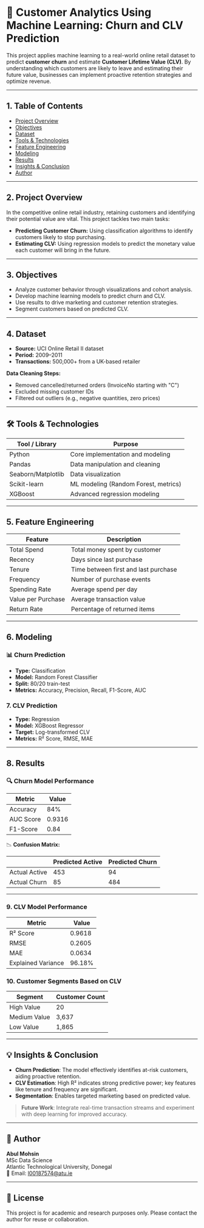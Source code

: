 # 🧠 Customer Analytics Using Machine Learning: Churn and CLV Prediction

This project applies machine learning to a real-world online retail dataset to predict **customer churn** and estimate **Customer Lifetime Value (CLV)**. By understanding which customers are likely to leave and estimating their future value, businesses can implement proactive retention strategies and optimize revenue.

---

## 1. Table of Contents

- [Project Overview](#project-overview)
- [Objectives](#objectives)
- [Dataset](#dataset)
- [Tools & Technologies](#tools--technologies)
- [Feature Engineering](#feature-engineering)
- [Modeling](#modeling)
- [Results](#results)
- [Insights & Conclusion](#insights--conclusion)
- [Author](#author)

---

## 2. Project Overview

In the competitive online retail industry, retaining customers and identifying their potential value are vital. This project tackles two main tasks:

- **Predicting Customer Churn:** Using classification algorithms to identify customers likely to stop purchasing.
- **Estimating CLV:** Using regression models to predict the monetary value each customer will bring in the future.

---

## 3. Objectives

- Analyze customer behavior through visualizations and cohort analysis.
- Develop machine learning models to predict churn and CLV.
- Use results to drive marketing and customer retention strategies.
- Segment customers based on predicted CLV.

---

## 4. Dataset

- **Source:** UCI Online Retail II dataset  
- **Period:** 2009–2011  
- **Transactions:** 500,000+ from a UK-based retailer

**Data Cleaning Steps:**
- Removed cancelled/returned orders (InvoiceNo starting with "C")
- Excluded missing customer IDs
- Filtered out outliers (e.g., negative quantities, zero prices)

---

## 🛠️ Tools & Technologies

| Tool / Library  | Purpose                             |
|-----------------|-------------------------------------|
| Python          | Core implementation and modeling    |
| Pandas          | Data manipulation and cleaning      |
| Seaborn/Matplotlib | Data visualization               |
| Scikit-learn    | ML modeling (Random Forest, metrics)|
| XGBoost         | Advanced regression modeling        |

---

## 5. Feature Engineering

| Feature           | Description                                           |
|-------------------|-------------------------------------------------------|
| Total Spend       | Total money spent by customer                        |
| Recency           | Days since last purchase                             |
| Tenure            | Time between first and last purchase                 |
| Frequency         | Number of purchase events                            |
| Spending Rate     | Average spend per day                                |
| Value per Purchase| Average transaction value                            |
| Return Rate       | Percentage of returned items                         |

---

## 6. Modeling

### 📊 Churn Prediction
- **Type:** Classification  
- **Model:** Random Forest Classifier  
- **Split:** 80/20 train-test  
- **Metrics:** Accuracy, Precision, Recall, F1-Score, AUC

### 7. CLV Prediction
- **Type:** Regression  
- **Model:** XGBoost Regressor  
- **Target:** Log-transformed CLV  
- **Metrics:** R² Score, RMSE, MAE

---

## 8. Results

### 🔍 Churn Model Performance

| Metric     | Value      |
|------------|------------|
| Accuracy   | 84%        |
| AUC Score  | 0.9316     |
| F1-Score   | 0.84       |

📉 **Confusion Matrix:**

|               | Predicted Active | Predicted Churn |
|---------------|------------------|-----------------|
| Actual Active | 453              | 94              |
| Actual Churn  | 85               | 484             |

---

### 9. CLV Model Performance

| Metric             | Value      |
|--------------------|------------|
| R² Score           | 0.9618     |
| RMSE               | 0.2605     |
| MAE                | 0.0634     |
| Explained Variance | 96.18%     |

### 10. Customer Segments Based on CLV

| Segment     | Customer Count |
|-------------|----------------|
| High Value  | 20             |
| Medium Value| 3,637          |
| Low Value   | 1,865          |

---

## 💡 Insights & Conclusion

-  **Churn Prediction**: The model effectively identifies at-risk customers, aiding proactive retention.
-  **CLV Estimation**: High R² indicates strong predictive power; key features like tenure and frequency are significant.
-  **Segmentation**: Enables targeted marketing based on predicted value.

> **Future Work**: Integrate real-time transaction streams and experiment with deep learning for improved accuracy.

---

## 👤 Author

**Abul Mohsin**  
MSc Data Science  
Atlantic Technological University, Donegal  
📧 Email: l00187574@atu.ie

---

## 📄 License

This project is for academic and research purposes only. Please contact the author for reuse or collaboration.

